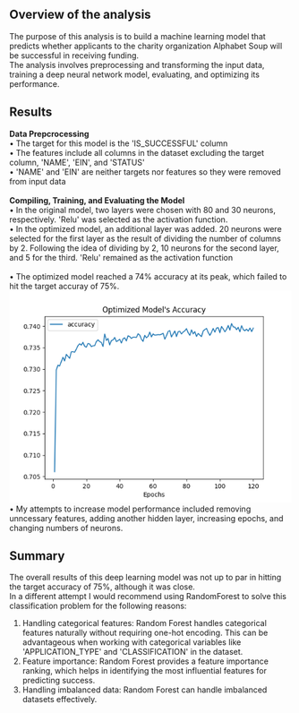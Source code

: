 ## Overview of the analysis
The purpose of this analysis is to build a machine learning model that predicts whether applicants to the charity organization Alphabet Soup will be successful in receiving funding. <br>
The analysis involves preprocessing and transforming the input data, training a deep neural network model, evaluating, and optimizing its performance.

## Results
**Data Prepcrocessing** <br>
• The target for this model is the 'IS_SUCCESSFUL' column <br>
• The features include all columns in the dataset excluding the target column, 'NAME', 'EIN', and 'STATUS' <br>
• 'NAME' and 'EIN' are neither targets nor features so they were removed from input data <br>
<br>
**Compiling, Training, and Evaluating the Model** <br>
• In the original model, two layers were chosen with 80 and 30 neurons, respectively. 'Relu' was selected as the activation function. <br>
• In the optimized model, an additional layer was added. 20 neurons were selected for the first layer as the result of dividing the number of columns by 2. Following the idea of dividing by 2, 10 neurons for the second layer, and 5 for the third. 'Relu' remained as the activation function <br>
<br>
• The optimized model reached a 74% accuracy at its peak, which failed to hit the target accuray of 75%. <br>
![alt text](https://github.com/jstnkuo/Deep-Learning-Classifier/blob/main/images/optimized_accuracy.png) <br>
• My attempts to increase model performance included removing unncessary features, adding another hidden layer, increasing epochs, and changing numbers of neurons. <br>
## Summary
The overall results of this deep learning model was not up to par in hitting the target accuracy of 75%, although it was close. <br>
In a different attempt I would recommend using RandomForest to solve this classification problem for the following reasons: <br> 
1) Handling categorical features: Random Forest handles categorical features naturally without requiring one-hot encoding. This can be advantageous when working with categorical variables like 'APPLICATION_TYPE' and 'CLASSIFICATION' in the dataset. <br>
2) Feature importance: Random Forest provides a feature importance ranking, which helps in identifying the most influential features for predicting success. <br>
3) Handling imbalanced data: Random Forest can handle imbalanced datasets effectively. <br>
